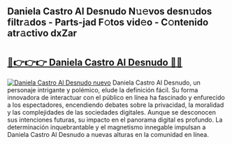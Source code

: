 ## Daniela Castro Al Desnudo N𝚞𝚎vos desn𝚞dos filtr𝚊dos - Parts-jad F𝚘tos vid𝚎o - C𝚘ntenido atr𝚊ctivo dxZar

# <h2><a href="http://mb47v0n.tromn.icu/?c=Daniela+Castro+Al+Desnudo">🔗👉👉👉 Daniela Castro Al Desnudo 🔗🔗</a></h2>

[![Daniela Castro Al Desnudo nuevo](https://i.imgur.com/pEAQMta.gif)](http://mb47v0n.tromn.icu/?c=Daniela+Castro+Al+Desnudo)
Daniela Castro Al Desnudo, un personaje intrigante y polémico, elude la definición fácil. Su forma innovadora de interactuar con el público en línea ha fascinado y enfurecido a los espectadores, encendiendo debates sobre la privacidad, la moralidad y las complejidades de las sociedades digitales. Aunque se desconocen sus intenciones futuras, su impacto en el panorama digital es profundo. La determinación inquebrantable y el magnetismo innegable impulsan a Daniela Castro Al Desnudo a nuevas alturas en la comunidad en línea.
